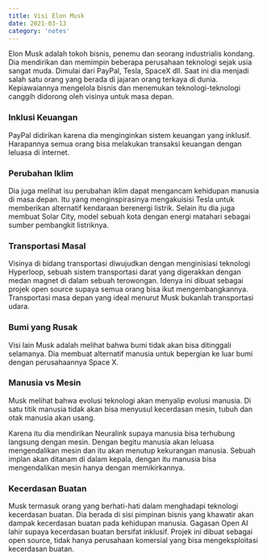 ```yaml
---
title: Visi Elon Musk
date: 2021-03-13
category: 'notes'
---
```


Elon Musk adalah tokoh bisnis, penemu dan seorang industrialis kondang. Dia mendirikan dan memimpin beberapa perusahaan teknologi sejak usia sangat muda. Dimulai dari PayPal, Tesla, SpaceX dll. Saat ini dia menjadi salah satu orang yang berada di jajaran orang terkaya di dunia. Kepiawaiannya mengelola bisnis dan menemukan teknologi-teknologi canggih didorong oleh visinya untuk masa depan.

### Inklusi Keuangan

PayPal didirikan karena dia menginginkan sistem keuangan yang inklusif. Harapannya semua orang bisa melakukan transaksi keuangan dengan leluasa di internet.

### Perubahan Iklim

Dia juga melihat isu perubahan iklim dapat mengancam kehidupan manusia di masa depan. Itu yang menginspirasinya mengakuisisi Tesla untuk memberikan alternatif kendaraan berenergi listrik. Selain itu dia juga membuat Solar City, model sebuah kota dengan energi matahari sebagai sumber pembangkit listriknya.

### Transportasi Masal

Visinya di bidang transportasi diwujudkan dengan menginisiasi teknologi Hyperloop, sebuah sistem transportasi darat yang digerakkan dengan medan magnet di dalam sebuah terowongan. Idenya ini dibuat sebagai projek open source supaya semua orang bisa ikut mengembangkannya. Transportasi masa depan yang ideal menurut Musk bukanlah transportasi udara.

### Bumi yang Rusak

Visi lain Musk adalah melihat bahwa bumi tidak akan bisa ditinggali selamanya. Dia membuat alternatif manusia untuk bepergian ke luar bumi dengan perusahaannya Space X.

### Manusia vs Mesin

Musk melihat bahwa evolusi teknologi akan menyalip evolusi manusia. Di satu titik manusia tidak akan bisa menyusul kecerdasan mesin, tubuh dan otak manusia akan usang.

Karena itu dia mendirikan Neuralink supaya manusia bisa terhubung langsung dengan mesin. Dengan begitu manusia akan leluasa mengendalikan mesin dan itu akan menutup kekurangan manusia. Sebuah implan akan ditanam di dalam kepala, dengan itu manusia bisa mengendalikan mesin hanya dengan memikirkannya.

### Kecerdasan Buatan

Musk termasuk orang yang berhati-hati dalam menghadapi teknologi kecerdasan buatan. Dia berada di sisi pimpinan bisnis yang khawatir akan dampak kecerdasan buatan pada kehidupan manusia. Gagasan Open AI lahir supaya kecerdasan buatan bersifat inklusif. Projek ini dibuat sebagai open source, tidak hanya perusahaan komersial yang bisa mengeksploitasi kecerdasan buatan.
